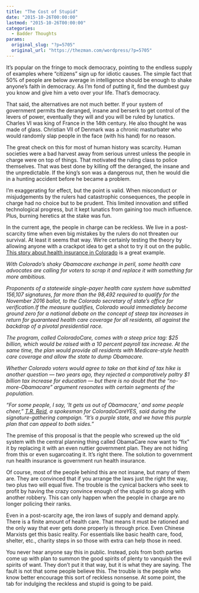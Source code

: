 ```yaml
---
title: "The Cost of Stupid"
date: "2015-10-26T00:00:00"
lastmod: "2015-10-26T00:00:00"
categories:
  - Badder Thoughts
params:
  original_slug: "?p=5705"
  original_url: "https://thezman.com/wordpress/?p=5705"
---
```


It’s popular on the fringe to mock democracy, pointing to the endless
supply of examples where “citizens” sign up for idiotic causes. The
simple fact that 50% of people are below average in intelligence should
be enough to shake anyone’s faith in democracy. As I’m fond of putting
it, find the dumbest guy you know and give him a veto over your life.
That’s democracy.

That said, the alternatives are not much better. If your system of
government permits the deranged, insane and berserk to get control of
the levers of power, eventually they will and you will be ruled by
lunatics. Charles VI was king of France in the 14th century. He also
thought he was made of glass. Christian VII of Denmark was a chronic
masturbater who would randomly slap people in the face (with his hand)
for no reason.

The great check on this for most of human history was scarcity. Human
societies were a bad harvest away from serious unrest unless the people
in charge were on top of things. That motivated the ruling class to
police themselves. That was best done by killing off the deranged, the
insane and the unpredictable. If the king’s son was a dangerous nut,
then he would die in a hunting accident before he became a problem.

I’m exaggerating for effect, but the point is valid. When misconduct or
misjudgements by the rulers had catastrophic consequences, the people in
charge had no choice but to be prudent. This limited innovation and
stifled technological progress, but it kept lunatics from gaining too
much influence. Plus, burning heretics at the stake was fun.

In the current age, the people in charge can be reckless. We live in a
post-scarcity time when even big mistakes by the rulers do not threaten
our survival. At least it seems that way. We’re certainly testing the
theory by allowing anyone with a crackpot idea to get a shot to try it
out on the public. <a
href="http://www.washingtontimes.com/news/2015/oct/25/coloradocare-would-replace-obamacare-with-statewid/?page=all#pagebreak"
rel="noopener" target="_blank">This story about health insurance in
Colorado</a> is a great example.

*With Colorado’s shaky Obamacare exchange in peril, some health care
advocates are calling for voters to scrap it and replace it with
something far more ambitious.*

*Proponents of a statewide single-payer health care system have
submitted 156,107 signatures, far more than the 98,492 required to
qualify for the November 2016 ballot, to the Colorado secretary of
state’s office for verification.If the measure qualifies, Colorado would
immediately become ground zero for a national debate on the concept of
steep tax increases in return for guaranteed health care coverage for
all residents, all against the backdrop of a pivotal presidential race.*

*The program, called ColoradoCare, comes with a steep price tag: $25
billion, which would be raised with a 10 percent payroll tax increase.
At the same time, the plan would provide all residents with
Medicare-style health care coverage and allow the state to dump
Obamacare.*

*Whether Colorado voters would agree to take on that kind of tax hike is
another question — two years ago, they rejected a comparatively paltry
$1 billion tax increase for education — but there is no doubt that the
“no-more-Obamacare” argument resonates with certain segments of the
population.*

*“For some people, I say, ‘It gets us out of Obamacare,’ and some people
cheer,” [T.R. Reid](http://www.washingtontimes.com/topics/tr-reid/), a
spokesman for ColoradoCareYES, said during the signature-gathering
campaign. “It’s a purple state, and we have this purple plan that can
appeal to both sides.”*

The premise of this proposal is that the people who screwed up the old
system with the central planning thing called ObamaCare now want to
“fix” it by replacing it with an even nuttier government plan. They are
not hiding from this or even sugarcoating it. It’s right there. The
solution to government run health insurance is government run health
insurance.

Of course, most of the people behind this are not insane, but many of
them are. They are convinced that if you arrange the laws just the right
the way, two plus two will equal five. The trouble is the cynical
backers who seek to profit by having the crazy convince enough of the
stupid to go along with another robbery. This can only happen when the
people in charge are no longer policing their ranks.

Even in a post-scarcity age, the iron laws of supply and demand apply.
There is a finite amount of health care. That means it must be rationed
and the only way that ever gets done properly is through price. Even
Chinese Marxists get this basic reality. For essentials like basic
health care, food, shelter, etc., charity steps in so those with extra
can help those in need.

You never hear anyone say this in public. Instead, pols from both
parties come up with plan to summon the good spirits of plenty to
vanquish the evil spirits of want. They don’t put it that way, but it is
what they are saying. The fault is not that some people believe this.
The trouble is the people who know better encourage this sort of
reckless nonsense. At some point, the tab for indulging the reckless and
stupid is going to be paid.

